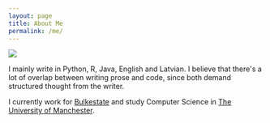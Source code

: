 ```yaml
---
layout: page
title: About Me
permalink: /me/
---
```


![](../ArminsEatingARaspberryPi.jpg)

I mainly write in Python, R, Java, English and Latvian. I believe that there's a lot of overlap between writing prose and code, since both demand structured thought from the writer.

I currently work for [Bulkestate](https://bulkestate.com/en/) and study Computer Science in [The University of Manchester](http://www.manchester.ac.uk/).
